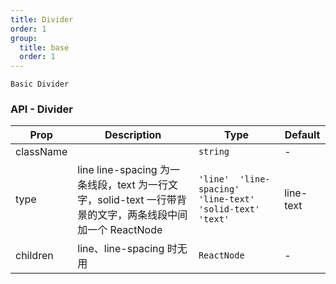 ```yaml
---
title: Divider
order: 1
group:
  title: base
  order: 1
---
```


<code src="./demo/basic.tsx">Basic Divider</code>

### API - Divider

| Prop      | Description                                                                                              | Type                                                        | Default   |
| --------- | -------------------------------------------------------------------------------------------------------- | ----------------------------------------------------------- | --------- |
| className |                                                                                                          | `string`                                                    | -         |
| type      | line line-spacing 为一条线段，text 为一行文字，solid-text 一行带背景的文字，两条线段中间加一个 ReactNode | `'line'  'line-spacing'  'line-text'  'solid-text'  'text'` | line-text |
| children  | line、line-spacing 时无用                                                                                | `ReactNode`                                                 | -         |

